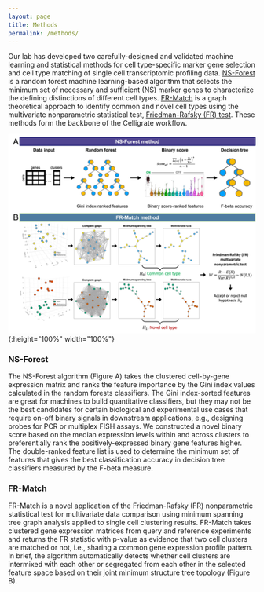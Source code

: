 ```yaml
---
layout: page
title: Methods
permalink: /methods/
---
```


Our lab has developed two carefully-designed and validated machine learning and statistical methods for cell type-specific marker gene selection and cell type matching of single cell transcriptomic profiling data.  [NS-Forest](https://github.com/JCVenterInstitute/NSForest) is a random forest machine learning-based algorithm that selects the minimum set of necessary and sufficient (NS) marker genes to characterize the defining distinctions of different cell types. [FR-Match](https://github.com/JCVenterInstitute/FRmatch) is a graph theoretical approach to identify common and novel cell types using the multivariate nonparametric statistical test, [Friedman-Rafsky (FR) test](https://doi.org/10.1214/aos/1176344722). These methods form the backbone of the Celligrate workflow.

![](images/methods.jpg){:height="100%" width="100%"}

### NS-Forest

The NS-Forest algorithm (Figure A) takes the clustered cell-by-gene expression matrix and ranks the feature importance by the Gini index values calculated in the random forests classifiers.  The Gini index-sorted features are great for machines to build quantitative classifiers, but they may not be the best candidates for certain biological and experimental use cases that require on-off binary signals in downstream applications, e.g., designing probes for PCR or multiplex FISH assays.  We constructed a novel binary score based on the median expression levels within and across clusters to preferentially rank the positively-expressed binary gene features higher.  The double-ranked feature list is used to determine the minimum set of features that gives the best classification accuracy in decision tree classifiers measured by the F-beta measure.  

### FR-Match

FR-Match is a novel application of the Friedman-Rafsky (FR) nonparametric statistical test for multivariate data comparison using minimum spanning tree graph analysis applied to single cell clustering results.  FR-Match takes clustered gene expression matrices from query and reference experiments and returns the FR statistic with p-value as evidence that two cell clusters are matched or not, i.e., sharing a common gene expression profile pattern.  In brief, the algorithm automatically detects whether cell clusters are intermixed with each other or segregated from each other in the selected feature space based on their joint minimum structure tree topology (Figure B).
